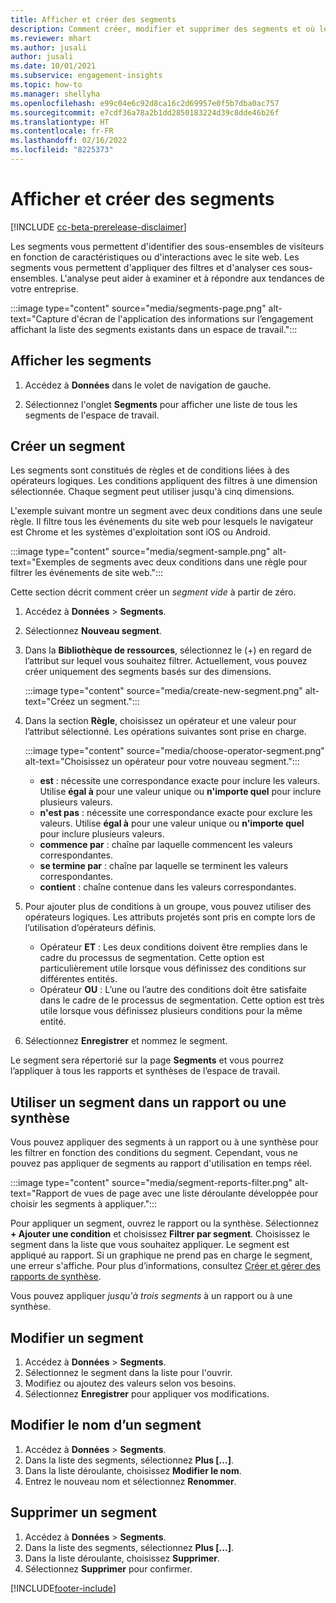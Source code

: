 ```yaml
---
title: Afficher et créer des segments
description: Comment créer, modifier et supprimer des segments et où les utiliser.
ms.reviewer: mhart
ms.author: jusali
author: jusali
ms.date: 10/01/2021
ms.subservice: engagement-insights
ms.topic: how-to
ms.manager: shellyha
ms.openlocfilehash: e99c04e6c92d8ca16c2d69957e0f5b7dba0ac757
ms.sourcegitcommit: e7cdf36a78a2b1dd2850183224d39c8dde46b26f
ms.translationtype: HT
ms.contentlocale: fr-FR
ms.lasthandoff: 02/16/2022
ms.locfileid: "8225373"
---
```

# <a name="view-and-create-segments"></a>Afficher et créer des segments

[!INCLUDE [cc-beta-prerelease-disclaimer](includes/cc-beta-prerelease-disclaimer.md)]

Les segments vous permettent d'identifier des sous-ensembles de visiteurs en fonction de caractéristiques ou d'interactions avec le site web. Les segments vous permettent d'appliquer des filtres et d'analyser ces sous-ensembles. L'analyse peut aider à examiner et à répondre aux tendances de votre entreprise. 

:::image type="content" source="media/segments-page.png" alt-text="Capture d'écran de l'application des informations sur l’engagement affichant la liste des segments existants dans un espace de travail.":::

## <a name="view-segments"></a>Afficher les segments

1. Accédez à **Données** dans le volet de navigation de gauche. 

1. Sélectionnez l'onglet **Segments** pour afficher une liste de tous les segments de l'espace de travail. 

## <a name="create-a-segment"></a>Créer un segment

Les segments sont constitués de règles et de conditions liées à des opérateurs logiques. Les conditions appliquent des filtres à une dimension sélectionnée. Chaque segment peut utiliser jusqu'à cinq dimensions.

L'exemple suivant montre un segment avec deux conditions dans une seule règle. Il filtre tous les événements du site web pour lesquels le navigateur est Chrome et les systèmes d'exploitation sont iOS ou Android.

:::image type="content" source="media/segment-sample.png" alt-text="Exemples de segments avec deux conditions dans une règle pour filtrer les événements de site web.":::

Cette section décrit comment créer un *segment vide* à partir de zéro.

1. Accédez à **Données** > **Segments**.

1. Sélectionnez **Nouveau segment**.

1. Dans la **Bibliothèque de ressources**, sélectionnez le (+) en regard de l’attribut sur lequel vous souhaitez filtrer. Actuellement, vous pouvez créer uniquement des segments basés sur des dimensions.

   :::image type="content" source="media/create-new-segment.png" alt-text="Créez un segment.":::

1. Dans la section **Règle**, choisissez un opérateur et une valeur pour l’attribut sélectionné. Les opérations suivantes sont prise en charge.

   :::image type="content" source="media/choose-operator-segment.png" alt-text="Choisissez un opérateur pour votre nouveau segment.":::

   - **est** : nécessite une correspondance exacte pour inclure les valeurs. Utilise **égal à** pour une valeur unique ou **n'importe quel** pour inclure plusieurs valeurs.
   - **n'est pas** : nécessite une correspondance exacte pour exclure les valeurs. Utilise **égal à** pour une valeur unique ou **n'importe quel** pour inclure plusieurs valeurs.
   - **commence par** : chaîne par laquelle commencent les valeurs correspondantes.
   - **se termine par** : chaîne par laquelle se terminent les valeurs correspondantes.
   - **contient** : chaîne contenue dans les valeurs correspondantes.

1. Pour ajouter plus de conditions à un groupe, vous pouvez utiliser des opérateurs logiques. Les attributs projetés sont pris en compte lors de l’utilisation d’opérateurs définis.
   - Opérateur **ET** : Les deux conditions doivent être remplies dans le cadre du processus de segmentation. Cette option est particulièrement utile lorsque vous définissez des conditions sur différentes entités.
   - Opérateur **OU** : L’une ou l’autre des conditions doit être satisfaite dans le cadre de le processus de segmentation. Cette option est très utile lorsque vous définissez plusieurs conditions pour la même entité.

1. Sélectionnez **Enregistrer** et nommez le segment. 

Le segment sera répertorié sur la page **Segments** et vous pourrez l’appliquer à tous les rapports et synthèses de l’espace de travail.

## <a name="use-a-segment-in-a-report-or-funnel"></a>Utiliser un segment dans un rapport ou une synthèse

Vous pouvez appliquer des segments à un rapport ou à une synthèse pour les filtrer en fonction des conditions du segment. Cependant, vous ne pouvez pas appliquer de segments au rapport d'utilisation en temps réel.

:::image type="content" source="media/segment-reports-filter.png" alt-text="Rapport de vues de page avec une liste déroulante développée pour choisir les segments à appliquer.":::

Pour appliquer un segment, ouvrez le rapport ou la synthèse. Sélectionnez **+ Ajouter une condition** et choisissez **Filtrer par segment**. Choisissez le segment dans la liste que vous souhaitez appliquer. Le segment est appliqué au rapport. Si un graphique ne prend pas en charge le segment, une erreur s'affiche. Pour plus d’informations, consultez [Créer et gérer des rapports de synthèse](funnel-reports.md).
 
Vous pouvez appliquer *jusqu'à trois segments* à un rapport ou à une synthèse.

## <a name="edit-a-segment"></a>Modifier un segment

1. Accédez à **Données** > **Segments**.
1. Sélectionnez le segment dans la liste pour l'ouvrir. 
1. Modifiez ou ajoutez des valeurs selon vos besoins.
1. Sélectionnez **Enregistrer** pour appliquer vos modifications.

## <a name="change-the-name-of-a-segment"></a>Modifier le nom d’un segment

1. Accédez à **Données** > **Segments**.
1. Dans la liste des segments, sélectionnez **Plus [...]**. 
1. Dans la liste déroulante, choisissez **Modifier le nom**.
1. Entrez le nouveau nom et sélectionnez **Renommer**.

## <a name="delete-a-segment"></a>Supprimer un segment

1. Accédez à **Données** > **Segments**.
1. Dans la liste des segments, sélectionnez **Plus [...]**. 
1. Dans la liste déroulante, choisissez **Supprimer**.
1. Sélectionnez **Supprimer** pour confirmer.



[!INCLUDE[footer-include](../includes/footer-banner.md)]
